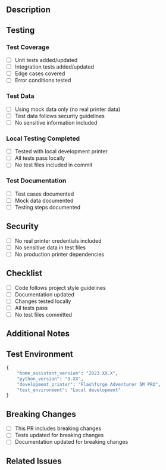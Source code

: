 ## Description
<!-- Describe the changes you're proposing -->

## Testing
<!-- Describe how you've tested these changes -->

### Test Coverage
- [ ] Unit tests added/updated
- [ ] Integration tests added/updated
- [ ] Edge cases covered
- [ ] Error conditions tested

### Test Data
- [ ] Using mock data only (no real printer data)
- [ ] Test data follows security guidelines
- [ ] No sensitive information included

### Local Testing Completed
- [ ] Tested with local development printer
- [ ] All tests pass locally
- [ ] No test files included in commit

### Test Documentation
- [ ] Test cases documented
- [ ] Mock data documented
- [ ] Testing steps documented

## Security
<!-- Confirm security requirements are met -->
- [ ] No real printer credentials included
- [ ] No sensitive data in test files
- [ ] No production printer dependencies

## Checklist
- [ ] Code follows project style guidelines
- [ ] Documentation updated
- [ ] Changes tested locally
- [ ] All tests pass
- [ ] No test files committed

## Additional Notes
<!-- Any additional information that might be helpful -->

## Test Environment
<!-- Describe your test environment -->
```python
{
    "home_assistant_version": "2023.XX.X",
    "python_version": "3.XX",
    "development_printer": "Flashforge Adventurer 5M PRO",
    "test_environment": "Local development"
}
```

## Breaking Changes
- [ ] This PR includes breaking changes
- [ ] Tests updated for breaking changes
- [ ] Documentation updated for breaking changes

## Related Issues
<!-- Link any related issues -->

